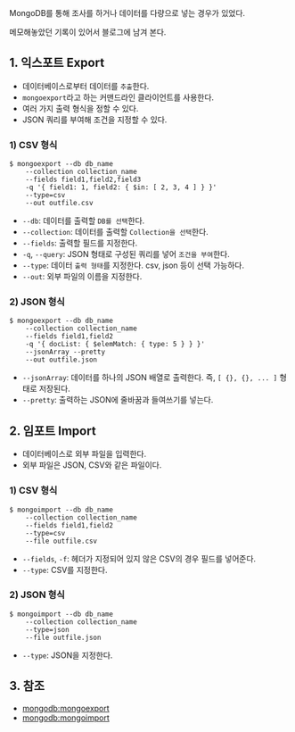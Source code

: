 MongoDB를 통해 조사를 하거나 데이터를 다량으로 넣는 경우가 있었다.

메모해놓았던 기록이 있어서 블로그에 남겨 본다.

## 1\. 익스포트 Export

-   데이터베이스로부터 데이터를 `추출`한다.
-   `mongoexport`라고 하는 커맨드라인 클라이언트를 사용한다.
-   여러 가지 출력 형식을 정할 수 있다.
-   JSON 쿼리를 부여해 조건을 지정할 수 있다.

### 1) CSV 형식

```
$ mongoexport --db db_name
    --collection collection_name
    --fields field1,field2,field3 
    -q '{ field1: 1, field2: { $in: [ 2, 3, 4 ] } }' 
    --type=csv 
    --out outfile.csv
```

-   `--db`: 데이터를 출력할 `DB를 선택`한다.
-   `--collection`: 데이터를 출력할 `Collection을 선택`한다.
-   `--fields`: 출력할 필드를 지정한다.
-   `-q`, `--query`: JSON 형태로 구성된 쿼리를 넣어 `조건을 부여`한다.
-   `--type`: 데이터 `출력 형태`를 지정한다. csv, json 등이 선택 가능하다.
-   `--out`: 외부 파일의 이름을 지정한다.

### 2) JSON 형식

```
$ mongoexport --db db_name 
    --collection collection_name 
    --fields field1,field2 
    -q '{ docList: { $elemMatch: { type: 5 } } }' 
    --jsonArray --pretty
    --out outfile.json
```

-   `--jsonArray`: 데이터를 하나의 JSON 배열로 출력한다. 즉, `[ {}, {}, ... ]` 형태로 저장된다.
-   `--pretty`: 출력하는 JSON에 줄바꿈과 들여쓰기를 넣는다.

## 2\. 임포트 Import

-   데이터베이스로 외부 파일을 입력한다.
-   외부 파일은 JSON, CSV와 같은 파일이다.

### 1) CSV 형식

```
$ mongoimport --db db_name 
    --collection collection_name 
    --fields field1,field2
    --type=csv
    --file outfile.csv
```

-   `--fields`, `-f`: 헤더가 지정되어 있지 않은 CSV의 경우 필드를 넣어준다.
-   `--type`: CSV를 지정한다.

### 2) JSON 형식

```
$ mongoimport --db db_name 
    --collection collection_name 
    --type=json 
    --file outfile.json
```

-   `--type`: JSON을 지정한다.

## 3\. 참조

-   [mongodb:mongoexport](https://docs.mongodb.com/manual/reference/program/mongoexport/)
-   [mongodb:mongoimport](https://docs.mongodb.com/manual/reference/program/mongoimport/)